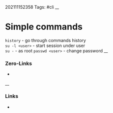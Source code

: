 202111152358
Tags: #cli 
__
# 	Simple commands 
`history`  - go through commands history  
`su -l <user>` - start session under user   
`su -` - as root
`passwd <user>` - change password
__
### Zero-Links
-

__
### Links
- 

 
 